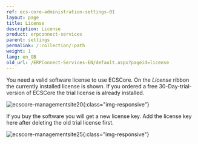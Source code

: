 ```yaml
---
ref: ecs-core-administration-settings-01
layout: page
title: License
description: License
product: erpconnect-services
parent: settings
permalink: /:collection/:path
weight: 1
lang: en_GB
old_url: /ERPConnect-Services-EN/default.aspx?pageid=license
---
```


You need a valid software license to use ECSCore. On the *License* ribbon the currently installed license is shown. If you ordered a free 30-Day-trial-version of ECSCore the trial license is already installed.

![ecscore-managementsite20](/img/content/ecscore-managementsite20.jpg.png){:class="img-responsive"}

If you buy the software you will get a new license key. Add the license key here after deleting the old trial license first.

![ecscore-managementsite25](/img/content/ecscore-managementsite25.jpg.png){:class="img-responsive"}